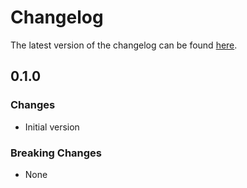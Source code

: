 # Changelog

The latest version of the changelog can be found [here](https://github.com/Azure/bicep-registry-modules/blob/main/avm/res/authorization/policy-assignment/rg-scope/CHANGELOG.md).

## 0.1.0

### Changes

- Initial version

### Breaking Changes

- None

